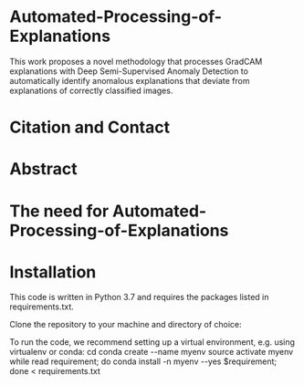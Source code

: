 # Automated-Processing-of-Explanations
This work proposes a novel methodology that processes GradCAM explanations with Deep Semi-Supervised Anomaly Detection to automatically identify anomalous explanations that deviate from explanations of correctly classified images. 

# Citation and Contact

# Abstract

# The need for Automated-Processing-of-Explanations
# Installation
This code is written in Python 3.7 and requires the packages listed in requirements.txt.

Clone the repository to your machine and directory of choice:

To run the code, we recommend setting up a virtual environment, e.g. using virtualenv or conda:
cd <path-to-Porcess-Exp-PyTorch-directory>
conda create --name myenv
source activate myenv
while read requirement; do conda install -n myenv --yes $requirement; done < requirements.txt
